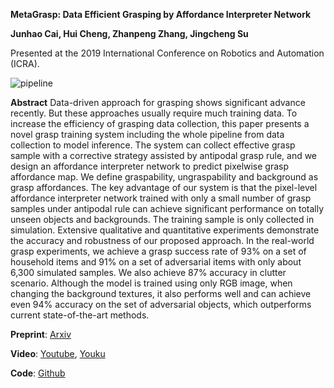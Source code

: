 **MetaGrasp: Data Efficient Grasping by Affordance Interpreter Network** 

**Junhao Cai, Hui Cheng, Zhanpeng Zhang, Jingcheng Su**

Presented at the 2019 International Conference on Robotics and Automation (ICRA).

![pipeline](fig/the_proposed_grasp_system_pipeline.jpg)

**Abstract** Data-driven approach for grasping shows significant advance recently. 
But these approaches usually require much training data. 
To increase the efficiency of grasping data collection, 
this paper presents a novel grasp training system 
including the whole pipeline from data collection to model inference. 
The system can collect effective grasp sample with a corrective strategy 
assisted by antipodal grasp rule, and we design an affordance interpreter network 
to predict pixelwise grasp affordance map. 
We define graspability, ungraspability and background as grasp affordances. 
The key advantage of our system is that the pixel-level affordance interpreter network 
trained with only a small number of grasp samples under antipodal rule 
can achieve significant performance on totally unseen objects and backgrounds. 
The training sample is only collected in simulation. 
Extensive qualitative and quantitative experiments demonstrate the accuracy 
and robustness of our proposed approach. In the real-world grasp experiments, 
we achieve a grasp success rate of 93\% on a set of household items and 91% 
on a set of adversarial items with only about 6,300 simulated samples. 
We also achieve 87% accuracy in clutter scenario. 
Although the model is trained using only RGB image, 
when changing the background textures, it also performs well 
and can achieve even 94% accuracy on the set of adversarial objects, 
which outperforms current state-of-the-art methods.

**Preprint**: [Arxiv](http://arxiv.org/abs/1902.06554)

**Video**: [Youtube](https://youtu.be/rulggCZkSPg), [Youku](http://v.youku.com/v_show/id_XNDA2ODk4NTMyNA==.html?spm=a2hzp.8244740.0.0)

**Code**: [Github](https://github.com/sysu-robotics-lab/MetaGrasp)



